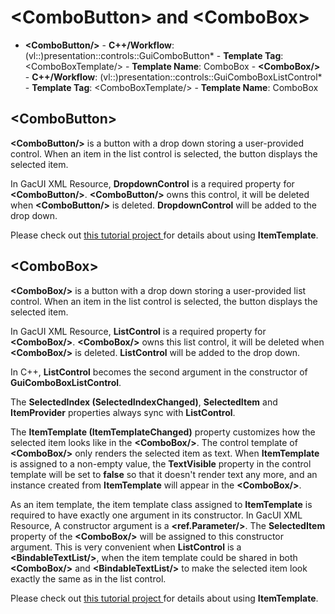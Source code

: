 # \<ComboButton\> and \<ComboBox\>

- **\<ComboButton/\>** - **C++/Workflow**: (vl::)presentation::controls::GuiComboButton* - **Template Tag**: \<ComboBoxTemplate/\> - **Template Name**: ComboBox - **\<ComboBox/\>** - **C++/Workflow**: (vl::)presentation::controls::GuiComboBoxListControl* - **Template Tag**: \<ComboBoxTemplate/\> - **Template Name**: ComboBox

## \<ComboButton\>

**\<ComboButton/\>** is a button with a drop down storing a user-provided control. When an item in the list control is selected, the button displays the selected item.

In GacUI XML Resource, **DropdownControl** is a required property for **\<ComboButton/\>**. **\<ComboButton/\>** owns this control, it will be deleted when **\<ComboButton/\>** is deleted. **DropdownControl** will be added to the drop down.

Please check out [ this tutorial project ](https://github.com/vczh-libraries/Release/blob/master/Tutorial/GacUI_Controls/ColorPicker2/UI/Resource.xml) for details about using **ItemTemplate**.

## \<ComboBox\>

**\<ComboBox/\>** is a button with a drop down storing a user-provided list control. When an item in the list control is selected, the button displays the selected item.

In GacUI XML Resource, **ListControl** is a required property for **\<ComboBox/\>**. **\<ComboBox/\>** owns this list control, it will be deleted when **\<ComboBox/\>** is deleted. **ListControl** will be added to the drop down.

In C++, **ListControl** becomes the second argument in the constructor of **GuiComboBoxListControl**.

The **SelectedIndex (SelectedIndexChanged)**, **SelectedItem** and **ItemProvider** properties always sync with **ListControl**.

The **ItemTemplate (ItemTemplateChanged)** property customizes how the selected item looks like in the **\<ComboBox/\>**. The control template of **\<ComboBox/\>** only renders the selected item as text. When **ItemTemplate** is assigned to a non-empty value, the **TextVisible** property in the control template will be set to **false** so that it doesn't render text any more, and an instance created from **ItemTemplate** will appear in the **\<ComboBox/\>**.

As an item template, the item template class assigned to **ItemTemplate** is required to have exactly one argument in its constructor. In GacUI XML Resource, A constructor argument is a **\<ref.Parameter/\>**. The **SelectedItem** property of the **\<ComboBox/\>** will be assigned to this constructor argument. This is very convenient when **ListControl** is a **\<BindableTextList/\>**, when the item template could be shared in both **\<ComboBox/\>** and **\<BindableTextList/\>** to make the selected item look exactly the same as in the list control.

Please check out [ this tutorial project ](https://github.com/vczh-libraries/Release/blob/master/Tutorial/GacUI_Controls/ColorPicker/UI/Resource.xml) for details about using **ItemTemplate**.

